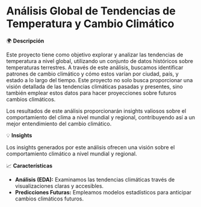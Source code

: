 # Análisis Global de Tendencias de Temperatura y Cambio Climático

🌍 **Descripción**   

Este proyecto tiene como objetivo explorar y analizar las tendencias de temperatura a nivel global, utilizando un conjunto de datos históricos sobre temperaturas terrestres. A través de este análisis, buscamos identificar patrones de cambio climático y cómo estos varían por ciudad, país, y estado a lo largo del tiempo. Este proyecto no solo busca proporcionar una visión detallada de las tendencias climáticas pasadas y presentes, sino también emplear estos datos para hacer proyecciones sobre futuros cambios climáticos.       

Los resultados de este análisis proporcionarán insights valiosos sobre el comportamiento del clima a nivel mundial y regional, contribuyendo así a un mejor entendimiento del cambio climático. 

💡 **Insights**   

Los insights generados por este análisis ofrecen una visión  sobre el comportamiento climático a nivel mundial y regional. 

📈 **Características**    

- **Análisis (EDA):** Examinamos las tendencias climáticas  través de visualizaciones claras y accesibles.
- **Predicciones Futuras:** Empleamos modelos estadísticos para anticipar cambios climáticos futuros.

